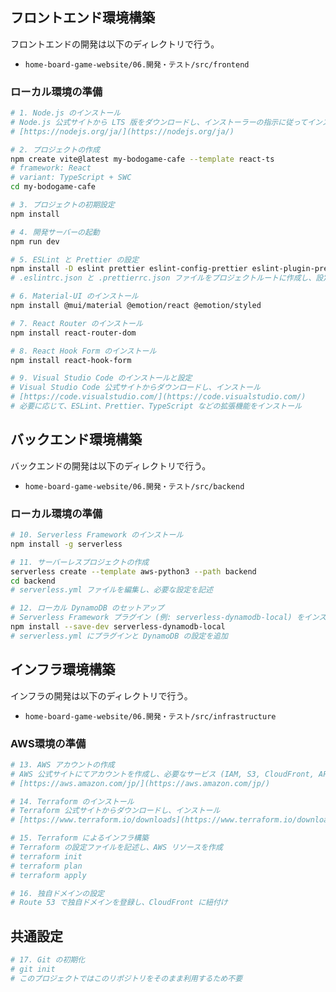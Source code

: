 ## フロントエンド環境構築

フロントエンドの開発は以下のディレクトリで行う。

* `home-board-game-website/06.開発・テスト/src/frontend`

### ローカル環境の準備

```sh
# 1. Node.js のインストール
# Node.js 公式サイトから LTS 版をダウンロードし、インストーラーの指示に従ってインストール
# [https://nodejs.org/ja/](https://nodejs.org/ja/)

# 2. プロジェクトの作成
npm create vite@latest my-bodogame-cafe --template react-ts
# framework: React
# variant: TypeScript + SWC
cd my-bodogame-cafe

# 3. プロジェクトの初期設定
npm install

# 4. 開発サーバーの起動
npm run dev

# 5. ESLint と Prettier の設定
npm install -D eslint prettier eslint-config-prettier eslint-plugin-prettier
# .eslintrc.json と .prettierrc.json ファイルをプロジェクトルートに作成し、設定を記述

# 6. Material-UI のインストール
npm install @mui/material @emotion/react @emotion/styled

# 7. React Router のインストール
npm install react-router-dom

# 8. React Hook Form のインストール
npm install react-hook-form

# 9️. Visual Studio Code のインストールと設定
# Visual Studio Code 公式サイトからダウンロードし、インストール
# [https://code.visualstudio.com/](https://code.visualstudio.com/)
# 必要に応じて、ESLint、Prettier、TypeScript などの拡張機能をインストール
```

## バックエンド環境構築

バックエンドの開発は以下のディレクトリで行う。

* `home-board-game-website/06.開発・テスト/src/backend`

### ローカル環境の準備

```sh
# 10. Serverless Framework のインストール
npm install -g serverless

# 11. サーバーレスプロジェクトの作成
serverless create --template aws-python3 --path backend
cd backend
# serverless.yml ファイルを編集し、必要な設定を記述

# 12. ローカル DynamoDB のセットアップ
# Serverless Framework プラグイン (例: serverless-dynamodb-local) をインストールし、設定
npm install --save-dev serverless-dynamodb-local
# serverless.yml にプラグインと DynamoDB の設定を追加
```

## インフラ環境構築

インフラの開発は以下のディレクトリで行う。

* `home-board-game-website/06.開発・テスト/src/infrastructure`

### AWS環境の準備

```sh
# 13. AWS アカウントの作成
# AWS 公式サイトにてアカウントを作成し、必要なサービス (IAM, S3, CloudFront, API Gateway, Lambda, DynamoDB, Route 53 など) を有効化
# [https://aws.amazon.com/jp/](https://aws.amazon.com/jp/)

# 14. Terraform のインストール
# Terraform 公式サイトからダウンロードし、インストール
# [https://www.terraform.io/downloads](https://www.terraform.io/downloads)

# 15. Terraform によるインフラ構築
# Terraform の設定ファイルを記述し、AWS リソースを作成
# terraform init
# terraform plan
# terraform apply

# 16. 独自ドメインの設定
# Route 53 で独自ドメインを登録し、CloudFront に紐付け
```

## 共通設定

```sh
# 17. Git の初期化
# git init
# このプロジェクトではこのリポジトリをそのまま利用するため不要
```